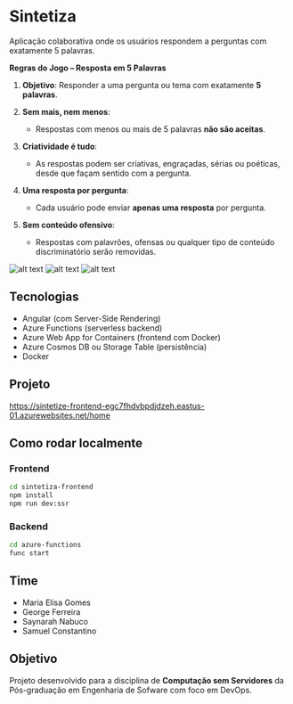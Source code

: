 # Sintetiza

Aplicação colaborativa onde os usuários respondem a perguntas com exatamente 5 palavras.

**Regras do Jogo – Resposta em 5 Palavras**

1. **Objetivo**: Responder a uma pergunta ou tema com exatamente **5 palavras**.

2. **Sem mais, nem menos**:
   - Respostas com menos ou mais de 5 palavras **não são aceitas**.

3. **Criatividade é tudo**:
   - As respostas podem ser criativas, engraçadas, sérias ou poéticas, desde que façam sentido com a pergunta.

4. **Uma resposta por pergunta**:
   - Cada usuário pode enviar **apenas uma resposta** por pergunta.

5. **Sem conteúdo ofensivo**:
   - Respostas com palavrões, ofensas ou qualquer tipo de conteúdo discriminatório serão removidas.

![alt text](sintetiza-frontend\src\assets\img\init.png)
![alt text](sintetiza-frontend\src\assets\img\list.png)
![alt text](sintetiza-frontend\src\assets\img\rules.png)

## Tecnologias

- Angular (com Server-Side Rendering)
- Azure Functions (serverless backend)
- Azure Web App for Containers (frontend com Docker)
- Azure Cosmos DB ou Storage Table (persistência)
- Docker

## Projeto
https://sintetize-frontend-egc7fhdvbpdjdzeh.eastus-01.azurewebsites.net/home

## Como rodar localmente

### Frontend

```bash
cd sintetiza-frontend
npm install
npm run dev:ssr
```

### Backend
```bash
cd azure-functions
func start
```


## Time
- Maria Elisa Gomes
- George Ferreira
- Saynarah Nabuco
- Samuel Constantino

## Objetivo

Projeto desenvolvido para a disciplina de **Computação sem Servidores** da Pós-graduação em Engenharia de Sofware com foco em DevOps.
